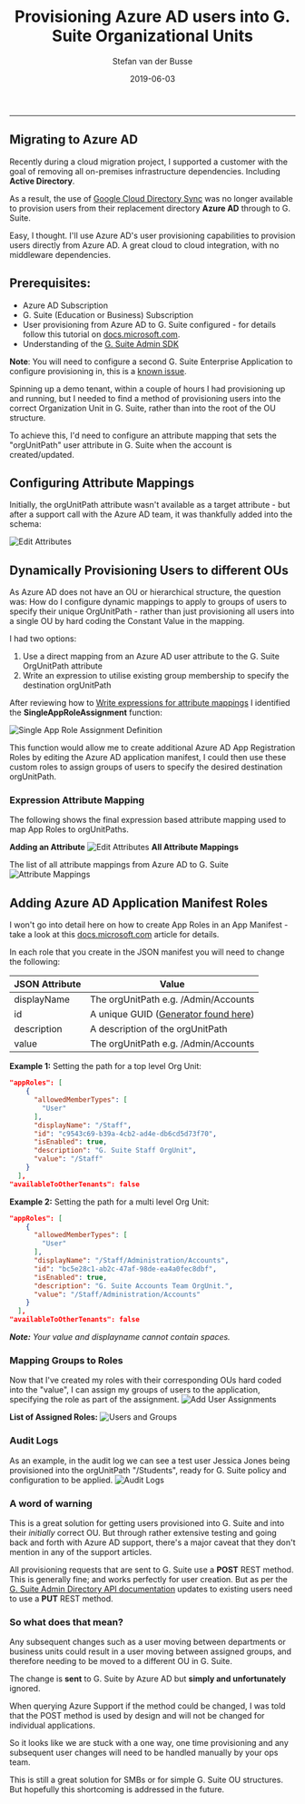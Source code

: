 ﻿---
layout: post
date: 2019-06-03
title:  "Provisioning Azure AD users into G. Suite Organizational Units"
tags: [Azure AD, G. Suite]
banner: "/SemiAnnualChat/assets/OrgUnitPath/banner.png"
image: "/SemiAnnualChat/assets/OrgUnitPath/EditAttribute3.png"
description: "Use Azure AD to provision users directly into G. Suite Organizational Units"
author: "Stefan van der Busse"
comments: true
---
___

## Migrating to Azure AD
Recently during a cloud migration project, I supported a customer with the goal of removing all on-premises infrastructure dependencies. Including **Active Directory**.

As a result, the use of [Google Cloud Directory Sync](https://tools.google.com/dlpage/dirsync/) was no longer available to provision users from their replacement directory **Azure AD** through to G. Suite.

Easy, I thought. I'll use Azure AD's user provisioning capabilities to provision users directly from Azure AD. A great cloud to cloud integration, with no middleware dependencies.

## Prerequisites:
* Azure AD Subscription
* G. Suite (Education or Business) Subscription
* User provisioning from Azure AD to G. Suite configured - for details follow this tutorial on [docs.microsoft.com](https://docs.microsoft.com/en-us/azure/active-directory/saas-apps/google-apps-provisioning-tutorial).
* Understanding of the [G. Suite Admin SDK](https://developers.google.com/admin-sdk/directory/v1/guides/manage-users)

**Note**: You will need to configure a second G. Suite Enterprise Application to configure provisioning in, this is a [known issue](https://github.com/MicrosoftDocs/azure-docs/issues/7763#issuecomment-398932730).

Spinning up a demo tenant, within a couple of hours I had provisioning up and running, but I needed to find a method of provisioning users into the correct Organization Unit in G. Suite, rather than into the root of the OU structure.

To achieve this, I'd need to configure an attribute mapping that sets the "orgUnitPath" user attribute in G. Suite when the account is created/updated.

## Configuring Attribute Mappings

Initially, the orgUnitPath attribute wasn't available as a target attribute - but after a support call with the Azure AD team, it was thankfully added into the schema:

![Edit Attributes](/SemiAnnualChat/assets/OrgUnitPath/EditAttribute2.png "Edit Attributes")

## Dynamically Provisioning Users to different OUs
As Azure AD does not have an OU or hierarchical structure, the question was: How do I configure dynamic mappings to apply to groups of users to specify their unique OrgUnitPath - rather than just provisioning all users into a single OU by hard coding the Constant Value in the mapping.

I had two options:
1. Use a direct mapping from an Azure AD user attribute to the G. Suite OrgUnitPath attribute
2. Write an expression to utilise existing group membership to specify the destination orgUnitPath

After reviewing how to [Write expressions for attribute mappings](https://docs.microsoft.com/en-us/azure/active-directory/manage-apps/functions-for-customizing-application-data) I identified the **SingleAppRoleAssignment** function:

![Single App Role Assignment Definition](/SemiAnnualChat/assets/OrgUnitPath/SingleAppRoleAssignment.png "Single App Role Assignment Definition")

This function would allow me to create additional Azure AD App Registration Roles by editing the Azure AD application manifest, I could then use these custom roles to assign groups of users to specify the desired destination orgUnitPath.

### Expression Attribute Mapping
The following shows the final expression based attribute mapping used to map App Roles to orgUnitPaths.

**Adding an Attribute**
![Edit Attributes](/SemiAnnualChat/assets/OrgUnitPath/EditAttribute3.png "Edit Attributes")
**All Attribute Mappings**

The list of all attribute mappings from Azure AD to G. Suite
![Attribute Mappings](/SemiAnnualChat/assets/OrgUnitPath/AttributeMapping.png "Attribute Mappings")

## Adding Azure AD Application Manifest Roles

I won't go into detail here on how to create App Roles in an App Manifest - take a look at this [docs.microsoft.com](https://docs.microsoft.com/en-us/azure/active-directory/develop/howto-add-app-roles-in-azure-ad-apps) article for details.

In each role that you create in the JSON manifest you will need to change the following:

JSON Attribute | Value
------------ | -------------
displayName | The orgUnitPath e.g. /Admin/Accounts
id | A unique GUID ([Generator found here](https://www.guidgenerator.com/online-guid-generator.aspx))
description | A description of the orgUnitPath
value | The orgUnitPath e.g. /Admin/Accounts

**Example 1:**
Setting the path for a top level Org Unit:

```json
"appRoles": [
    {
      "allowedMemberTypes": [
        "User"
      ],
      "displayName": "/Staff",
      "id": "c9543c69-b39a-4cb2-ad4e-db6cd5d73f70",
      "isEnabled": true,
      "description": "G. Suite Staff OrgUnit",
      "value": "/Staff"
    }
  ],
"availableToOtherTenants": false
```

**Example 2:**
Setting the path for a multi level Org Unit:

```json
"appRoles": [
    {
      "allowedMemberTypes": [
        "User"
      ],
      "displayName": "/Staff/Administration/Accounts",
      "id": "bc5e28c1-ab2c-47af-98de-ea4a0fec8dbf",
      "isEnabled": true,
      "description": "G. Suite Accounts Team OrgUnit.",
      "value": "/Staff/Administration/Accounts"
    }
  ],
"availableToOtherTenants": false
```

***Note:** Your value and displayname cannot contain spaces.*

### Mapping Groups to Roles
Now that I've created my roles with their corresponding OUs hard coded into the "value", I can assign my groups of users to the application, specifying the role as part of the assignment.
![Add User Assignments](/SemiAnnualChat/assets/OrgUnitPath/AddAssignment.png "Add User Assignments")

**List of Assigned Roles:**
![Users and Groups](/SemiAnnualChat/assets/OrgUnitPath/UsersAndGroups.png "Users and Groups")

### Audit Logs
As an example, in the audit log we can see a test user Jessica Jones being provisioned into the orgUnitPath "/Students", ready for G. Suite policy and configuration to be applied.
![Audit Logs](/SemiAnnualChat/assets/OrgUnitPath/AuditLog.png "Audit Logs")

### A word of warning
This is a great solution for getting users provisioned into G. Suite and  into their _initially_ correct OU. But through rather extensive testing and going back and forth with Azure AD support, there's a major caveat that they don't mention in any of the support articles.

All provisioning requests that are sent to G. Suite use a **POST** REST method. This is generally fine; and works perfectly for user creation. But as per the [G. Suite Admin Directory API documentation](https://developers.google.com/admin-sdk/directory/v1/guides/manage-users#update_user) updates to existing users need to use a **PUT** REST method.

### So what does that mean?
Any subsequent changes such as a user moving between departments or business units could result in a user moving between assigned groups, and therefore needing to be moved to a different OU in G. Suite.

The change is **sent** to G. Suite by Azure AD but **simply and unfortunately** ignored.

When querying Azure Support if the method could be changed, I was told that the POST method is used by design and will not be changed for individual applications.

So it looks like we are stuck with a one way, one time provisioning and any subsequent user changes will need to be handled manually by your ops team.

This is still a great solution for SMBs or for simple G. Suite OU structures. But hopefully this shortcoming is addressed in the future.
